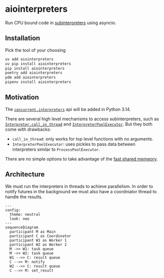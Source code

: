 # aiointerpreters
Run CPU bound code in [subinterpreters](https://docs.python.org/3.14/library/concurrent.interpreters.html) using asyncio.

## Installation
Pick the tool of your choosing

```bash
uv add aiointerpreters
uv pip install aiointerpreters
pip install aiointerpreters
poetry add aiointerpreters
pdm add aiointerpreters
pipenv install aiointerpreters
```


## Motivation
The [`concurrent.interpreters`](https://docs.python.org/el/3.15/library/concurrent.interpreters.html) api will be added in Python 3.14.


There are several high level mechanisms to access subinterpreters, such as [`Interpreter.call_in_thread`](https://docs.python.org/3.14/library/concurrent.interpreters.html#concurrent.interpreters.Interpreter.call_in_thread) and  [`InterpreterPoolExecutor`](https://docs.python.org/3.14/library/concurrent.futures.html#interpreterpoolexecutor). But they both come with drawbacks:

- `call_in_thread`: only works for top level functions with no arguments.
- `InterpreterPoolExecutor`: uses pickles to pass data between interpreters similar to `ProcessPoolExecutor`.

There are no simple options to take advantage of the [fast shared memeory](https://docs.python.org/3.14/library/concurrent.interpreters.html#sharing-objects).

## Architecture
We must run the interpreters in threads to achieve parallelism. In order to notify futures in the background we must also have a coordniator thread to handle the results.

```mermaid
---
config:
  theme: neutral
  look: neo
---
sequenceDiagram
  participant M as Main
  participant C as Coordinator
  participant W1 as Worker 1
  participant W2 as Worker 2
  M ->> W1: task queue
  M ->> W2: task queue
  W1 -->> C: result queue
  C -->> M: notify
  W2 -->> C: result queue
  C -->> M: set_result
```

